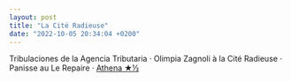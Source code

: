 ```yaml
---
layout: post
title: "La Cité Radieuse"
date: "2022-10-05 20:34:04 +0200"
---
```


Tribulaciones de la Agencia Tributaria · Olimpia Zagnoli à la Cité Radieuse · Panisse au Le Repaire · [Athena ★½](https://letterboxd.com/javier/film/athena-2022-1)
